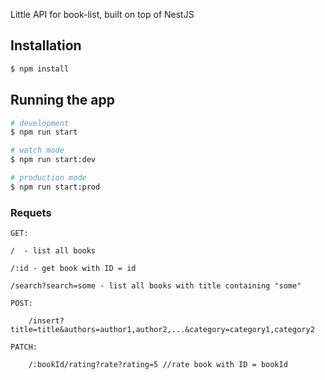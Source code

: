 Little API for book-list, built on top of NestJS

## Installation

```bash
$ npm install
```

## Running the app

```bash
# development
$ npm run start

# watch mode
$ npm run start:dev

# production mode
$ npm run start:prod
```

### Requets

    GET:

```
/  - list all books

/:id - get book with ID = id

/search?search=some - list all books with title containing "some"
```

    POST:

```
    /insert?title=title&authors=author1,author2,...&category=category1,category2
```

    PATCH:

```
    /:bookId/rating?rate?rating=5 //rate book with ID = bookId
```
